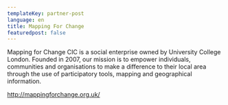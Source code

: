 ```yaml
---
templateKey: partner-post
language: en
title: Mapping For Change
featuredpost: false
---
```

Mapping for Change CIC is a social enterprise owned by University College London. Founded in 2007, our mission is to empower individuals, communities and organisations to make a difference to their local area through the use of participatory tools, mapping and geographical information.



http://mappingforchange.org.uk/
